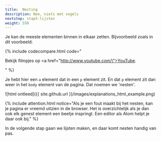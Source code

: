 ```yaml
---
title:  Nesting
description: Nee, niets met vogels
nextstep: stap5-lijsten
weight: 550
---
```

Je kan de meeste elementen binnen in elkaar zetten. Bijvoorbeeld zoals in dit voorbeeld:

{% include codecompare.html code="<p>
    Bekijk filmpjes op <a href=\"http://www.youtube.com/\">YouTube</a>.
</p>" %}

Je hebt hier een `a` element dat in een `p` element zit. En dat `p` element zit dan weer in het `body` element van de pagina. Dat noemen we 'nesten'.

![html ontleed]({{ site.github.url }}/images/explanations_html_example.png)

{% include attention.html notice="Als je een fout maakt bij het nesten, kan je pagina er vreemd uitzien in de browser. Het is overzichtelijk als je dan ook elk genest element een beetje inspringt. Een editor als Atom helpt je daar ook bij." %}

In de volgende stap gaan we lijsten maken, en daar komt nesten handig van pas.
